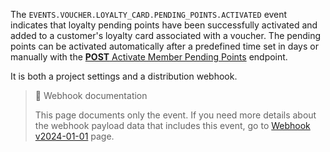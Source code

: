 The `EVENTS.VOUCHER.LOYALTY_CARD.PENDING_POINTS.ACTIVATED` event indicates that loyalty pending points have been successfully activated and added to a customer's loyalty card associated with a voucher. The pending points can be activated automatically after a predefined time set in days or manually with the [**POST** Activate Member Pending Points](ref:activate-member-pending-points) endpoint.

It is both a project settings and a distribution webhook.

> 📘 Webhook documentation
>
> This page documents only the event. If you need more details about the webhook payload data that includes this event, go to [Webhook v2024-01-01](ref:introduction-to-webhooks "Introduction to webhooks v2024-01-01") page.